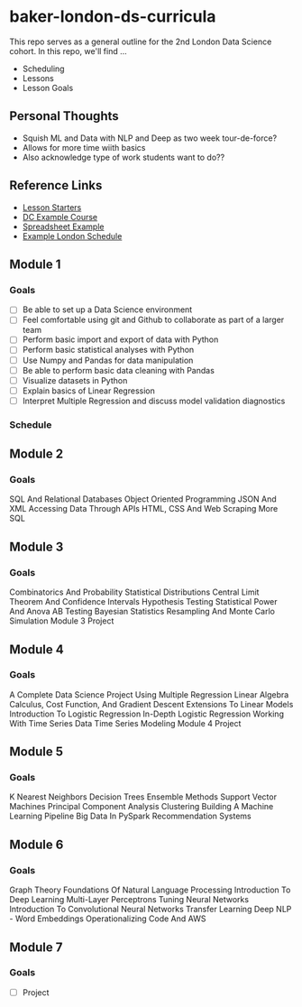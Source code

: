 # baker-london-ds-curricula

This repo serves as a general outline for the 2nd London Data Science cohort.
In this repo, we'll find ...

* Scheduling
* Lessons 
* Lesson Goals

## Personal Thoughts

* Squish ML and Data with NLP and Deep as two week tour-de-force?
* Allows for more time wiith basics
* Also acknowledge type of work students want to do??

## Reference Links

* [Lesson Starters](https://github.com/learn-co-curriculum/ds-lessons-starter)
* [DC Example Course](https://github.com/learn-co-students/dc-ds-071519)
* [Spreadsheet Example](https://docs.google.com/spreadsheets/d/120cCOkRvhCMa8oo-3hmjbUba4QaQEcu1YQQCjCY1nUU/edit#gid=1870704364)
* [Example London Schedule](https://docs.google.com/spreadsheets/d/1bpTTOXwDwtRujo0cBeAl8rqcTTHQpw2DocH6VPndE5Y/edit?usp=sharing)

## Module 1

### Goals

* [ ] Be able to set up a Data Science environment 
* [ ] Feel comfortable using git and Github to collaborate as part of a larger team
* [ ] Perform basic import and export of data with Python
* [ ] Perform basic statistical analyses with Python
* [ ] Use Numpy and Pandas for data manipulation
* [ ] Be able to perform basic data cleaning with Pandas
* [ ] Visualize datasets in Python 
* [ ] Explain basics of Linear Regression
* [ ] Interpret Multiple Regression and discuss model validation diagnostics

### Schedule 

## Module 2

### Goals

SQL And Relational Databases
Object Oriented Programming
JSON And XML
Accessing Data Through APIs
HTML, CSS And Web Scraping
More SQL

## Module 3

### Goals

Combinatorics And Probability
Statistical Distributions
Central Limit Theorem And Confidence Intervals
Hypothesis Testing
Statistical Power And Anova
AB Testing
Bayesian Statistics
Resampling And Monte Carlo Simulation
Module 3 Project

## Module 4

### Goals

A Complete Data Science Project Using Multiple Regression
Linear Algebra
Calculus, Cost Function, And Gradient Descent
Extensions To Linear Models
Introduction To Logistic Regression
In-Depth Logistic Regression
Working With Time Series Data
Time Series Modeling
Module 4 Project

## Module 5

### Goals

K Nearest Neighbors
Decision Trees
Ensemble Methods
Support Vector Machines
Principal Component Analysis
Clustering
Building A Machine Learning Pipeline
Big Data In PySpark
Recommendation Systems

## Module 6

### Goals 

Graph Theory
Foundations Of Natural Language Processing
Introduction To Deep Learning
Multi-Layer Perceptrons
Tuning Neural Networks
Introduction To Convolutional Neural Networks
Transfer Learning
Deep NLP - Word Embeddings
Operationalizing Code And AWS

## Module 7

### Goals 

* [ ] Project
